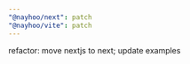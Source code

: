 ```yaml
---
"@nayhoo/next": patch
"@nayhoo/vite": patch
---
```


refactor: move nextjs to next; update examples
